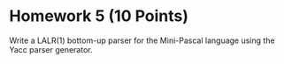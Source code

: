 # Homework 5 (10 Points)

Write a LALR(1) bottom-up parser for the Mini-Pascal language using the Yacc
parser generator.
